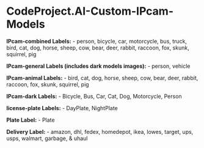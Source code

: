 # CodeProject.AI-Custom-IPcam-Models

**IPcam-combined Labels:**
    - person, bicycle, car, motorcycle, bus, truck, bird, cat, dog, horse, sheep, cow, bear, deer, rabbit, raccoon, fox, skunk, squirrel, pig

**IPcam-general Labels (includes dark models images):**
    - person, vehicle

**IPcam-animal Labels:**
    - bird, cat, dog, horse, sheep, cow, bear, deer, rabbit, raccoon, fox, skunk, squirrel, pig

**IPcam-dark Labels:**
    - Bicycle, Bus, Car, Cat, Dog, Motorcycle, Person
    
**license-plate Labels:**
    - DayPlate, NightPlate

**Plate Label:**
    - Plate

**Delivery Label:**
    - amazon, dhl, fedex, homedepot, ikea, lowes, target, ups, usps, walmart, garbage, & uhaul
